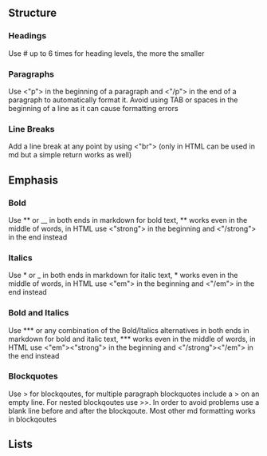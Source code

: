 ## Structure
### Headings
Use # up to 6 times for heading levels, the more the smaller
### Paragraphs 
Use <"p"> in the beginning of a paragraph and <"/p"> in the end of a paragraph to automatically format it.
Avoid using TAB or spaces in the beginning of a line as it can cause formatting errors
### Line Breaks
Add a line break at any point by using <"br"> (only in HTML can be used in md but a simple return works as well)
## Emphasis
### Bold
Use ** or __ in both ends in markdown for bold text, ** works even in the middle of words, in HTML use <"strong"> in the beginning and <"/strong"> in the end instead
### Italics
Use * or _ in both ends in markdown for italic text, * works even in the middle of words, in HTML use <"em"> in the beginning and <"/em"> in the end instead
### Bold and Italics
Use ***  or any combination of the Bold/Italics alternatives in both ends in markdown for bold and italic text, *** works even in the middle of words, in HTML use <"em"><"strong"> in the beginning and <"/strong"><"/em"> in the end instead
### Blockquotes
Use > for blockqoutes, for multiple paragraph blockquotes include a > on an empty line. For nested blockqoutes use >>. In order to avoid problems use a blank line before and after the blockqoute.
Most other md formatting works in blockqoutes
## Lists

